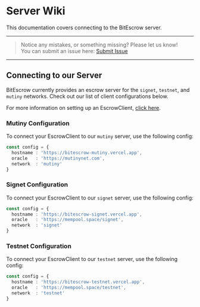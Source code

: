 # Server Wiki

This documentation covers connecting to the BitEscrow server.

---
> Notice any mistakes, or something missing? Please let us know!  
> You can submit an issue here: [Submit Issue](https://github.com/BitEscrow/escrow-core/issues/new/choose)

---

## Connecting to our Server

BitEscrow currently provides an escrow server for the `signet`, `testnet`, and `mutiny` networks. Check out our list of client configurations below.

For more information on setting up an EscrowClient, [click here](./client.md).

### Mutiny Configuration

To connect your EscrowClient to our `mutiny` server, use the following config:

```ts
const config = {
  hostname : 'https://bitescrow-mutiny.vercel.app',
  oracle   : 'https://mutinynet.com',
  network  : 'mutiny'
}
```

### Signet Configuration

To connect your EscrowClient to our `signet` server, use the following config:

```ts
const config = {
  hostname : 'https://bitescrow-signet.vercel.app',
  oracle   : 'https://mempool.space/signet',
  network  : 'signet'
}
```

### Testnet Configuration

To connect your EscrowClient to our `testnet` server, use the following config:

```ts
const config = {
  hostname : 'https://bitescrow-testnet.vercel.app',
  oracle   : 'https://mempool.space/testnet',
  network  : 'testnet'
}
```
